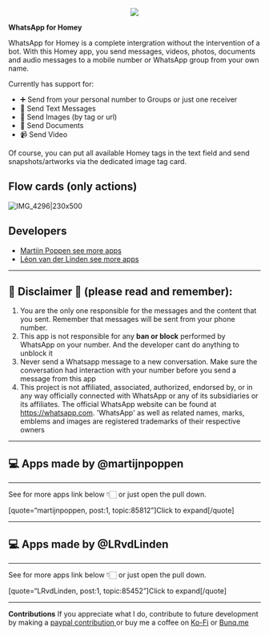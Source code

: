 <p align="center">
  <a href="https://homey.app/nl-nl/apps/author/5e2daad2e3e0da0ca754b6a8/page/0/">
    <img src="https://www.callbell.eu/wp-content/uploads/2021/03/capability-n-features-banner1-1080x400.jpg" />
  </a>
</p>

  
**WhatsApp for Homey**

WhatsApp for Homey is a complete intergration without the intervention of a bot. With this Homey app, you send messages, videos, photos, documents and audio messages to a mobile number or WhatsApp group from your own name.



Currently has support for:
* :heavy_plus_sign: Send from your personal number to Groups or just one receiver
* :speech_balloon: Send Text Messages
* :rice_scene: Send Images (by tag or url)
* :page_facing_up:  Send Documents
* :video_camera: Send Video
  
Of course, you can put all available Homey tags in the text field and send snapshots/artworks via the dedicated image tag card.


## Flow cards (only actions)
![IMG_4296|230x500](upload://3IoxXP86cYfV4YkUbx8V1OiwyGR.png)


## Developers

- [Martijn Poppen see more apps](https://homey.app/nl-nl/apps/author/5e2daad2e3e0da0ca754b6a8/page/0/)
- [Léon van der Linden see more apps](https://homey.app/nl-nl/apps/author/5d4da77a2c836a50f6936070/page/0/)

---

## 🚨 Disclaimer 🚨 (please read and remember):
1) You are the only one responsible for the messages and the content that you sent. Remember that messages will be sent from your phone number.
2) This app is not responsible for any <strong>ban or block</strong> performed by WhatsApp on your number. And the developer cant do anything to unblock it
3) Never send a Whatsapp message to a new conversation. Make sure the conversation had interaction with your number before you send a message from this app
4) This project is not affiliated, associated, authorized, endorsed by, or in any way officially connected with WhatsApp or any of its subsidiaries or its affiliates. The official WhatsApp website can be found at https://whatsapp.com. 'WhatsApp' as well as related names, marks, emblems and images are registered trademarks of their respective owners

---

## 💻 Apps made by @martijnpoppen 
---
<p> See for more apps link below 👇🏻 or just open the pull down. </p>

[quote=“martijnpoppen, post:1, topic:85812”]Click to expand[/quote]


---

## 💻 Apps made by @LRvdLinden
---
<p> See for more apps link below 👇🏻 or just open the pull down. </p>

[quote=“LRvdLinden, post:1, topic:85452”]Click to expand[/quote]

---

**Contributions**
If you appreciate what I do, contribute to future development by making a [paypal contribution ](https://www.paypal.me/martijnpoppen)
or buy me a coffee on [Ko-Fi](https://ko-fi.com/martijnpoppen#checkoutModal) or [Bunq.me ](https://bunq.me/MartijnPoppen)

